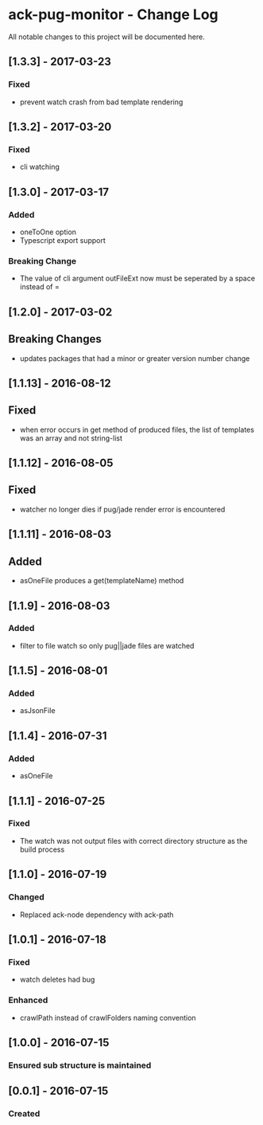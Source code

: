 # ack-pug-monitor - Change Log
All notable changes to this project will be documented here.

## [1.3.3] - 2017-03-23
### Fixed
- prevent watch crash from bad template rendering

## [1.3.2] - 2017-03-20
### Fixed
- cli watching

## [1.3.0] - 2017-03-17
### Added
- oneToOne option
- Typescript export support
### Breaking Change
- The value of cli argument outFileExt now must be seperated by a space instead of =

## [1.2.0] - 2017-03-02
## Breaking Changes
- updates packages that had a minor or greater version number change

## [1.1.13] - 2016-08-12
## Fixed
- when error occurs in get method of produced files, the list of templates was an array and not string-list

## [1.1.12] - 2016-08-05
## Fixed
- watcher no longer dies if pug/jade render error is encountered

## [1.1.11] - 2016-08-03
## Added
- asOneFile produces a get(templateName) method

## [1.1.9] - 2016-08-03
### Added
- filter to file watch so only pug||jade files are watched

## [1.1.5] - 2016-08-01
### Added
- asJsonFile

## [1.1.4] - 2016-07-31
### Added
- asOneFile

## [1.1.1] - 2016-07-25
### Fixed
- The watch was not output files with correct directory structure as the build process

## [1.1.0] - 2016-07-19
### Changed
- Replaced ack-node dependency with ack-path

## [1.0.1] - 2016-07-18
### Fixed
- watch deletes had bug
### Enhanced
- crawlPath instead of crawlFolders naming convention

## [1.0.0] - 2016-07-15
### Ensured sub structure is maintained

## [0.0.1] - 2016-07-15
### Created
